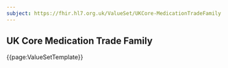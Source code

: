 ```yaml
---
subject: https://fhir.hl7.org.uk/ValueSet/UKCore-MedicationTradeFamily
---
```

## UK Core Medication Trade Family

{{page:ValueSetTemplate}}